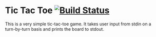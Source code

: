 Tic Tac Toe [![Build Status][build status]][build link]
=======================================================
This is a very simple tic-tac-toe game. It takes user input from stdin on a
turn-by-turn basis and prints the board to stdout.

[build status]: https://travis-ci.org/ciarand/go-tic-tac-toe.png?branch=master
[build link]: https://travis-ci.org/ciarand/go-tic-tac-toe
